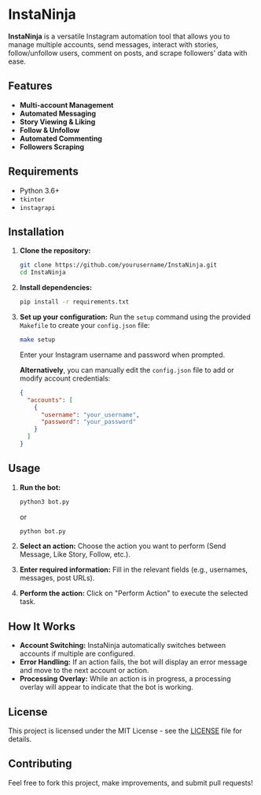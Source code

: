 # InstaNinja

**InstaNinja** is a versatile Instagram automation tool that allows you to manage multiple accounts, send messages, interact with stories, follow/unfollow users, comment on posts, and scrape followers' data with ease.

## Features

- **Multi-account Management**
- **Automated Messaging**
- **Story Viewing & Liking**
- **Follow & Unfollow**
- **Automated Commenting**
- **Followers Scraping**

## Requirements

- Python 3.6+
- `tkinter`
- `instagrapi`

## Installation

1. **Clone the repository:**
   ```bash
   git clone https://github.com/yourusername/InstaNinja.git
   cd InstaNinja
   ```

2. **Install dependencies:**
   ```bash
   pip install -r requirements.txt
   ```

3. **Set up your configuration:**
   Run the `setup` command using the provided `Makefile` to create your `config.json` file:
   ```bash
   make setup
   ```
   Enter your Instagram username and password when prompted.

   **Alternatively**, you can manually edit the `config.json` file to add or modify account credentials:
   ```json
   {
     "accounts": [
       {
         "username": "your_username",
         "password": "your_password"
       }
     ]
   }
   ```

## Usage

1. **Run the bot:**
   ```bash
   python3 bot.py
   ```
   or
   ```bash
   python bot.py
   ```

2. **Select an action:**
   Choose the action you want to perform (Send Message, Like Story, Follow, etc.).

3. **Enter required information:**
   Fill in the relevant fields (e.g., usernames, messages, post URLs).

4. **Perform the action:**
   Click on "Perform Action" to execute the selected task.

## How It Works

- **Account Switching:** InstaNinja automatically switches between accounts if multiple are configured.
- **Error Handling:** If an action fails, the bot will display an error message and move to the next account or action.
- **Processing Overlay:** While an action is in progress, a processing overlay will appear to indicate that the bot is working.

## License

This project is licensed under the MIT License - see the [LICENSE](LICENSE) file for details.

## Contributing

Feel free to fork this project, make improvements, and submit pull requests!
